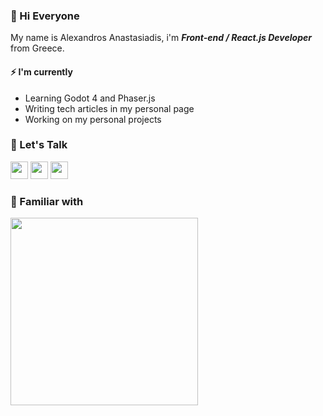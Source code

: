 

### 👋  Hi Everyone

My name is Alexandros Anastasiadis,  i'm ***Front-end / React.js Developer*** from Greece.



#### ⚡ I'm currently
- Learning Godot 4 and Phaser.js
- Writing tech articles in my personal page
- Working on my personal projects

### 💬  Let's Talk

<a href="https://linkedin.com/in/tuxanasgr"><img width="28px" src="https://skillicons.dev/icons?i=linkedin&theme=dark&perline=1"/></a>
<a href="https://codepen.io/tuxanasgr"><img width="28px" src="https://skillicons.dev/icons?i=codepen&theme=dark&perline=1"/></a>
<a href="https://instagram.com/tuxanasgr"><img width="28px" src="https://skillicons.dev/icons?i=instagram&theme=dark&perline=1"/></a>



### 🚀 Familiar with

<img src="https://skillicons.dev/icons?i=ts,js,electron,react,redux,nextjs,docker,laravel,php,mysql,python,qt,wordpress,git,sass,vite,jest,astro&theme=dark&perline=8" width="300px"/>

